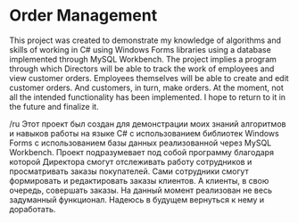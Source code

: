 # Order Management

This project was created to demonstrate my knowledge of algorithms and skills of working in C# using Windows Forms libraries using a database implemented through MySQL Workbench.
The project implies a program through which Directors will be able to track the work of employees and view customer orders.
Employees themselves will be able to create and edit customer orders.
And customers, in turn, make orders.
At the moment, not all the intended functionality has been implemented.
I hope to return to it in the future and finalize it.

/ru
Этот проект был создан для демонстрации моих знаний алгоритмов и навыков работы на языке C# с использованием библиотек Windows Forms с использованием базы данных реализованной через MySQL Workbench.
Проект подразумевает под собой программу благодаря которой Директора смогут отслеживать работу сотрудников и просматривать заказы покупателей. 
Сами сотрудники смогут формировать и редактировать заказы клиентов.
А клиенты, в свою очередь, совершать заказы.
На данный момент реализован не весь задуманный функционал. 
Надеюсь в будущем вернуться к нему и доработать.
